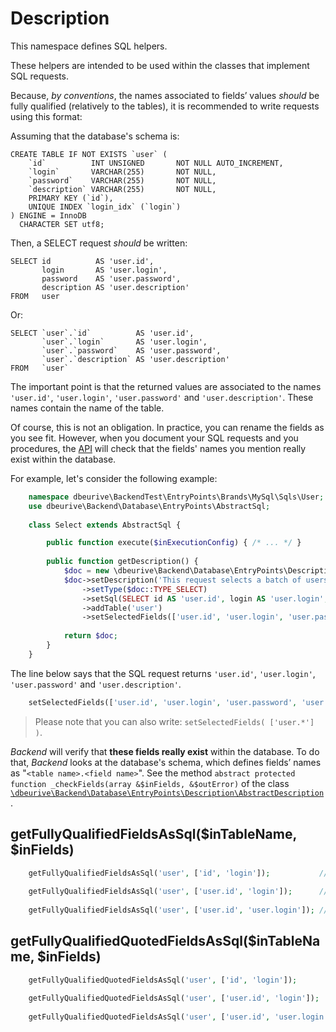 # Description

This namespace defines SQL helpers.

These helpers are intended to be used within the classes that implement SQL requests.
   
Because, *by conventions*, the names associated to fields’ values *should* be fully qualified (relatively to the tables), it is recommended to write requests using this format:

Assuming that the database's schema is:

    CREATE TABLE IF NOT EXISTS `user` (
        `id`          INT UNSIGNED       NOT NULL AUTO_INCREMENT,
        `login`       VARCHAR(255)       NOT NULL,
        `password`    VARCHAR(255)       NOT NULL,
        `description` VARCHAR(255)       NOT NULL,
        PRIMARY KEY (`id`),
        UNIQUE INDEX `login_idx` (`login`)
    ) ENGINE = InnoDB
      CHARACTER SET utf8;

Then, a SELECT request *should* be written:

    SELECT id          AS 'user.id',
           login       AS 'user.login',
           password    AS 'user.password',
           description AS 'user.description'
    FROM   user

Or:

    SELECT `user`.`id`          AS 'user.id',
           `user`.`login`       AS 'user.login',
           `user`.`password`    AS 'user.password',
           `user`.`description` AS 'user.description'
    FROM   `user`

The important point is that the returned values are associated to the names `'user.id'`, `'user.login'`, `'user.password'` and `'user.description'`.
These names contain the name of the table.
 
Of course, this is not an obligation. In practice, you can rename the fields as you see fit.
However, when you document your SQL requests and you procedures, the [API](https://github.com/dbeurive/backend/blob/master/src/Database/EntryPoints/Description/README.md) will check that the fields' names you mention really exist within the database.

For example, let's consider the following example:

```php
    namespace dbeurive\BackendTest\EntryPoints\Brands\MySql\Sqls\User;
    use dbeurive\Backend\Database\EntryPoints\AbstractSql;
    
    class Select extends AbstractSql {

        public function execute($inExecutionConfig) { /* ... */ }
    
        public function getDescription() {
            $doc = new \dbeurive\Backend\Database\EntryPoints\Description\Sql();
            $doc->setDescription('This request selects a batch of users')
                ->setType($doc::TYPE_SELECT)
                ->setSql(SELECT id AS 'user.id', login AS 'user.login', password AS 'user.password', description AS 'user.description' FROM user)
                ->addTable('user')
                ->setSelectedFields(['user.id', 'user.login', 'user.password', 'user.description']);
    
            return $doc;
        }
    }
```
    
The line below says that the SQL request returns `'user.id'`, `'user.login'`, `'user.password'` and `'user.description'`.

```php
    setSelectedFields(['user.id', 'user.login', 'user.password', 'user.description']);
```

> Please note that you can also write: `setSelectedFields( ['user.*'] )`.


*Backend* will verify that **these fields really exist** within the database.
To do that, *Backend* looks at the database's schema, which defines fields’ names as "`<table name>.<field name>`".
See the method `abstract protected function _checkFields(array &$inFields, &$outError)`
of the class [`\dbeurive\Backend\Database\EntryPoints\Description\AbstractDescription`](https://github.com/dbeurive/backend/blob/master/src/Database/EntryPoints/Description/AbstractDescription.php).





## getFullyQualifiedFieldsAsSql($inTableName, $inFields)

```php
    getFullyQualifiedFieldsAsSql('user', ['id', 'login']);           // => "user.id AS 'user'.'id', user.login AS 'user.login'"
     
    getFullyQualifiedFieldsAsSql('user', ['user.id', 'login']);      // => "user.id AS 'user'.'id', user.login AS 'user.login'"
    
    getFullyQualifiedFieldsAsSql('user', ['user.id', 'user.login']); // => "user.id AS 'user'.'id', user.login AS 'user.login'"
```

## getFullyQualifiedQuotedFieldsAsSql($inTableName, $inFields)
 
```php
    getFullyQualifiedQuotedFieldsAsSql('user', ['id', 'login']);           // => "`user`.`id` AS 'user'.'id', `user`.`login` AS 'user.login'"
    
    getFullyQualifiedQuotedFieldsAsSql('user', ['user.id', 'login']);      // => "`user`.`id` AS 'user'.'id', `user`.`login` AS 'user.login'"
    
    getFullyQualifiedQuotedFieldsAsSql('user', ['user.id', 'user.login']); // => "`user`.`id` AS 'user'.'id', `user`.`login` AS 'user.login'"
```

